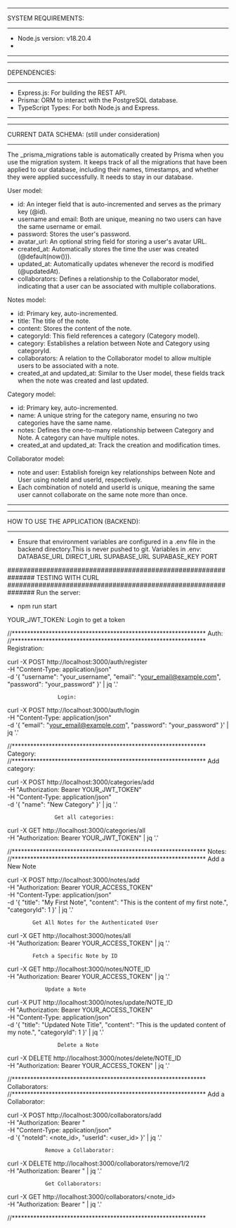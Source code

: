 *************************************************************************************************
SYSTEM REQUIREMENTS:
*************************************************************************************************
* Node.js version: v18.20.4
* 
*************************************************************************************************

*************************************************************************************************
DEPENDENCIES:
*************************************************************************************************
* Express.js: For building the REST API.
* Prisma: ORM to interact with the PostgreSQL database.
* TypeScript Types: For both Node.js and Express.
*************************************************************************************************

*************************************************************************************************
CURRENT DATA SCHEMA: (still under consideration)
*************************************************************************************************
The _prisma_migrations table is automatically created by Prisma when you use the migration system. It keeps track of all the migrations that have been applied to our database, including their names, timestamps, and whether they were applied successfully. It needs to stay in our database.

User model:
* id: An integer field that is auto-incremented and serves as the primary key (@id).
* username and email: Both are unique, meaning no two users can have the same username or email.
* password: Stores the user's password.
* avatar_url: An optional string field for storing a user's avatar URL.
* created_at: Automatically stores the time the user was created (@default(now())).
* updated_at: Automatically updates whenever the record is modified (@updatedAt).
* collaborators: Defines a relationship to the Collaborator model, indicating that a user can be associated with multiple collaborations.

Notes model:
* id: Primary key, auto-incremented.
* title: The title of the note.
* content: Stores the content of the note.
* categoryId: This field references a category (Category model).
* category: Establishes a relation between Note and Category using categoryId.
* collaborators: A relation to the Collaborator model to allow multiple users to be associated with a note.
* created_at and updated_at: Similar to the User model, these fields track when the note was created and last updated.

Category model:
* id: Primary key, auto-incremented.
* name: A unique string for the category name, ensuring no two categories have the same name.
* notes: Defines the one-to-many relationship between Category and Note. A category can have multiple notes.
* created_at and updated_at: Track the creation and modification times.

Collaborator model:
* note and user: Establish foreign key relationships between Note and User using noteId and userId, respectively.
* Each combination of noteId and userId is unique, meaning the same user cannot collaborate on the same note more than once.
*************************************************************************************************

*************************************************************************************************
HOW TO USE THE APPLICATION (BACKEND):
*************************************************************************************************
* Ensure that environment variables are configured in a .env file in the backend directory.This is never pushed to git.
Variables in .env:
DATABASE_URL
DIRECT_URL
SUPABASE_URL
SUPABASE_KEY
PORT



###############################################################
TESTING WITH CURL
###############################################################
Run the server:
* npm run start

YOUR_JWT_TOKEN: Login to get a token

//***************************************************************
                    Auth:
//***************************************************************
                Registration:

curl -X POST http://localhost:3000/auth/register \
-H "Content-Type: application/json" \
-d '{
    "username": "your_username",
    "email": "your_email@example.com",
    "password": "your_password"
}' | jq '.'

                    Login:

curl -X POST http://localhost:3000/auth/login \
-H "Content-Type: application/json" \
-d '{
    "email": "your_email@example.com",
    "password": "your_password"
}' | jq '.'

//***************************************************************
                    Category:
//***************************************************************
                   Add category:

curl -X POST http://localhost:3000/categories/add \
-H "Authorization: Bearer YOUR_JWT_TOKEN" \
-H "Content-Type: application/json" \
-d '{
  "name": "New Category"
}' | jq '.'

                   Get all categories:

curl -X GET http://localhost:3000/categories/all \
-H "Authorization: Bearer YOUR_JWT_TOKEN" | jq '.'

//***************************************************************
                    Notes:
//***************************************************************
                 Add a New Note

curl -X POST http://localhost:3000/notes/add \
-H "Authorization: Bearer YOUR_ACCESS_TOKEN" \
-H "Content-Type: application/json" \
-d '{
  "title": "My First Note",
  "content": "This is the content of my first note.",
  "categoryId": 1
}' | jq '.'

            Get All Notes for the Authenticated User

curl -X GET http://localhost:3000/notes/all \
-H "Authorization: Bearer YOUR_ACCESS_TOKEN" | jq '.'

            Fetch a Specific Note by ID

curl -X GET http://localhost:3000/notes/NOTE_ID \
-H "Authorization: Bearer YOUR_ACCESS_TOKEN" | jq '.'

                Update a Note

curl -X PUT http://localhost:3000/notes/update/NOTE_ID \
-H "Authorization: Bearer YOUR_ACCESS_TOKEN" \
-H "Content-Type: application/json" \
-d '{
  "title": "Updated Note Title",
  "content": "This is the updated content of my note.",
  "categoryId": 1
}' | jq '.'

                    Delete a Note

curl -X DELETE http://localhost:3000/notes/delete/NOTE_ID \
-H "Authorization: Bearer YOUR_ACCESS_TOKEN" | jq '.'

//***************************************************************
                       Collaborators:
//***************************************************************
                Add a Collaborator:

curl -X POST http://localhost:3000/collaborators/add \
-H "Authorization: Bearer <token>" \
-H "Content-Type: application/json" \
-d '{
  "noteId": <note_id>,
  "userId": <user_id>
}' | jq '.'

                Remove a Collaborator:

curl -X DELETE http://localhost:3000/collaborators/remove/1/2 \
-H "Authorization: Bearer <token>" | jq '.'

                Get Collaborators:

curl -X GET http://localhost:3000/collaborators/<note_id> \
-H "Authorization: Bearer <token>" | jq '.'

//***************************************************************